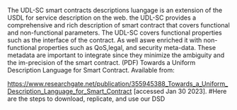 The UDL-SC smart contracts descriptions luangage is an extension of the USDL for service description on the web. the UDL-SC provides a comprehensive and rich description of smart contract that covers functional and non-functional parameters. The UDL-SC covers functional properties such as the interface of the contract. As well aswe enriched it with non-functional properties such as QoS,legal, and security meta-data. These metadata are important to integrate since they minimize the ambiguity and the im-precision of the smart contract. (PDF) Towards a Uniform Description Language for Smart Contract. Available from:

https://www.researchgate.net/publication/355945388_Towards_a_Uniform_Description_Language_for_Smart_Contract [accessed Jan 30 2023]. #Here are the steps to download, replicate, and use our DSD
